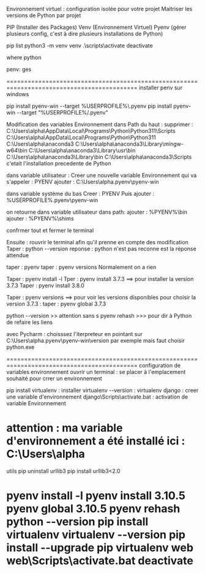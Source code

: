 Environnement virtuel : configuration isolée pour votre projet
Maitriser les versions de Python par projet

PIP (Installer des Packages)
Venv (Environnement Virtuel)
Pyenv (gérer plusieurs config, c'est à dire plusieurs installations de Python)


pip list
python3 -m venv venv
.\scripts\activate
deactivate

where python

penv: ges

===========================================================================================
installer penv sur windows

pip install pyenv-win --target %USERPROFILE%\\.pyenv
pip install pyenv-win --target "%USERPROFILE%/.pyenv"

Modification des variables Environnement
dans Path du haut :
supprimer : 
C:\Users\alpha\AppData\Local\Programs\Python\Python311\Scripts\
C:\Users\alpha\AppData\Local\Programs\Python\Python311\
C:\Users\alpha\anaconda3
C:\Users\alpha\anaconda3\Library\mingw-w64\bin
C:\Users\alpha\anaconda3\Library\usr\bin
C:\Users\alpha\anaconda3\Library\bin
C:\Users\alpha\anaconda3\Scripts
c'etait l'installation precedente de Python


dans variable utilisateur :
Creer une nouvelle variable Environnement qui va s'appeler : PYENV
ajouter : 
C:\Users\alpha\.pyenv\pyenv-win


dans variable système du bas
Creer : PYENV
Puis ajouter : %USERPROFILE%\.pyenv\pyenv-win


on retourne dans variable utilisateur
dans path:
ajouter : %PYENV%\bin 
ajouter : %PYENV%\shims

confrmer tout et fermer le terminal

Ensuite : rouvrir le terminal afin qu'il prenne en compte des modification
Taper : python --version
reponse : python n'est pas reconne est la réponse attendue

taper : pyenv
taper : pyenv versions
Normalement on a rien

Taper : pyenv install -l
Tper : pyenv install 3.7.3 ==> pour installer la version 3.7.3
Taper : pyenv install 3.8.0

Taper : pyenv versions ==> pour voir les versions disponibles
pour choisir la version 3.7.3 : 
taper : pyenv global 3.7.3 

python --version  >> attention sans s
pyenv rehash >>> pour dir à Python de refaire les liens


avec Pycharm : 
choisssez l'iterpreteur en pointant sur 
C:\Users\alpha\.pyenv\pyenv-win\version par exemple mais
faut choisir python.exe
 
 ===========================================================================================
 configuration de variables environnement
 ouvrir un terminal :
 se placer à l'emplacement souhaité pour crrer un environnement
 
 pip install virtualenv : installer 
 virtualenv --version : 
 virtualenv django : creer une variable d'environnement
 django\Scripts\activate.bat : activation de variable Environnement
 
 attention : ma variable d'environnement a été installé ici : C:\Users\alpha
 ==========================================================================================
 
 utils
 pip uninstall urllib3
 pip install urllib3<2.0
 
 pyenv install -l
 pyenv install 3.10.5
 pyenv global 3.10.5
 pyenv rehash
 python --version
 pip install virtualenv
 virtualenv --version
 pip install --upgrade pip
 virtualenv web
 web\Scripts\activate.bat
 deactivate
 ==========================================================================================